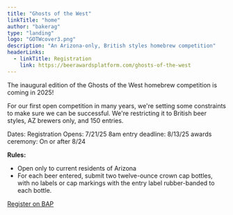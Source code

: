 ```yaml
---
title: "Ghosts of the West"
linkTitle: "home"
author: "bakerag"
type: "landing"
logo: "GOTWcover3.png"
description: "An Arizona-only, British styles homebrew competition"
headerLinks:
  - linkTitle: Registration
    link: https://beerawardsplatform.com/ghosts-of-the-west
---
```


The inaugural edition of the Ghosts of the West homebrew competition is coming in 2025!

For our first open competition in many years, we're setting some constraints to make sure we can be
successful. We're restricting it to British beer styles, AZ brewers only, and 150 entries.

Dates:
Registration Opens: 7/21/25 8am
entry deadline: 8/13/25
awards ceremony: On or after 8/24

**Rules:**  
* Open only to current residents of Arizona
* For each beer entered, submit two twelve-ounce crown cap bottles, with no labels or cap markings with the entry label rubber-banded to each bottle. 

[Register on BAP](https://beerawardsplatform.com/ghosts-of-the-west)